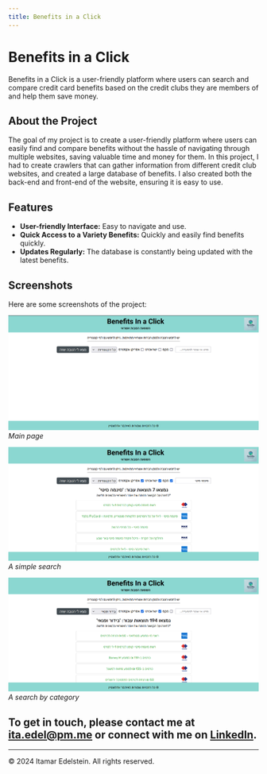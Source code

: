 ```yaml
---
title: Benefits in a Click
---
```


# Benefits in a Click

Benefits in a Click is a user-friendly platform where users can search and compare credit card benefits based on the credit clubs they are members of and help them save money.

## About the Project

The goal of my project is to create a user-friendly platform where users can easily find and compare benefits without the hassle of navigating through multiple websites, saving valuable time and money for them.
In this project, I had to create crawlers that can gather information from different credit club websites, and created a large database of benefits.
I also created both the back-end and front-end of the website, ensuring it is easy to use.

## Features

- **User-friendly Interface:** Easy to navigate and use.
- **Quick Access to a Variety Benefits:** Quickly and easily find benefits quickly.
- **Updates Regularly:** The database is constantly being updated with the latest benefits.

## Screenshots

Here are some screenshots of the project:

![Screenshot 1](images/image1.png)
*Main page*

![Screenshot 2](images/image2.png)
*A simple search*

![Screenshot 3](images/image3.png)
*A search by category*

## To get in touch, please contact me at [ita.edel@pm.me](mailto:ita.edel@pm.me) or connect with me on [LinkedIn](https://www.linkedin.com/in/itamar-edelstein-868897204/).
---

&copy; 2024 Itamar Edelstein. All rights reserved.
